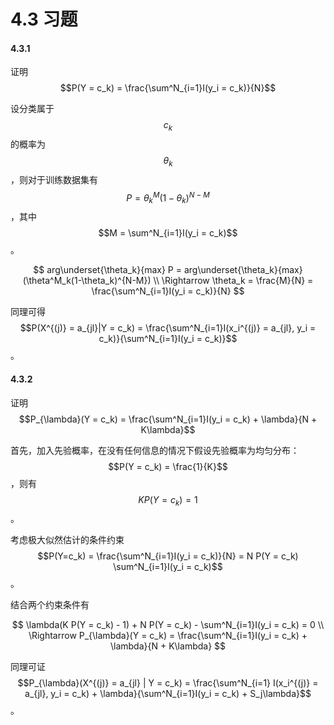 # 4.3 习题

#### 4.3.1

证明 $$P(Y = c_k) = \frac{\sum^N_{i=1}I(y_i = c_k)}{N}$$ 

设分类属于 $$c_k$$ 的概率为 $$\theta_k$$ ，则对于训练数据集有 $$P = \theta^M_k(1-\theta_k)^{N-M}$$ ，其中 $$M = \sum^N_{i=1}I(y_i = c_k)$$ 。

$$
arg\underset{\theta_k}{max} P = arg\underset{\theta_k}{max} (\theta^M_k(1-\theta_k)^{N-M}) \\ 
\Rightarrow \theta_k = \frac{M}{N} =  \frac{\sum^N_{i=1}I(y_i = c_k)}{N}
$$

同理可得 $$P(X^{(j)} = a_{jl}|Y = c_k) = \frac{\sum^N_{i=1}I(x_i^{(j)} = a_{jl}, y_i = c_k)}{\sum^N_{i=1}I(y_i = c_k)}$$ 。

#### 4.3.2

证明 $$P_{\lambda}(Y = c_k) = \frac{\sum^N_{i=1}I(y_i = c_k) + \lambda}{N + K\lambda}$$ 

首先，加入先验概率，在没有任何信息的情况下假设先验概率为均匀分布： $$P(Y = c_k) = \frac{1}{K}$$ ，则有 $$K P(Y = c_k) = 1$$ 。

考虑极大似然估计的条件约束 $$P(Y=c_k) = \frac{\sum^N_{i=1}I(y_i = c_k)}{N} = N P(Y = c_k) \sum^N_{i=1}I(y_i = c_k)$$ 。

结合两个约束条件有 

$$
\lambda(K P(Y = c_k) - 1) + N P(Y = c_k) - \sum^N_{i=1}I(y_i = c_k) = 0 \\
\Rightarrow P_{\lambda}(Y = c_k) = \frac{\sum^N_{i=1}I(y_i = c_k) + \lambda}{N + K\lambda}
$$

同理可证 $$P_{\lambda}(X^{(j)} = a_{jl} | Y = c_k) = \frac{\sum^N_{i=1} I(x_i^{(j)} = a_{jl}, y_i = c_k) + \lambda}{\sum^N_{i=1}I(y_i = c_k) + S_j\lambda}$$ 。


